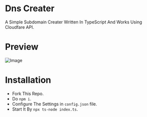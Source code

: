# Dns Creater
 A Simple Subdomain Creater Written In TypeScript And Works Using Cloudfare API.
# Preview
 ![Image](https://media.discordapp.net/attachments/1076724580267327518/1082333372166181056/image.png?width=946&height=468)

# Installation
- Fork This Repo.
- Do `npm i`.
- Configure The Settings in `config.json` file.
- Start It By `npx ts-node index.ts`.
